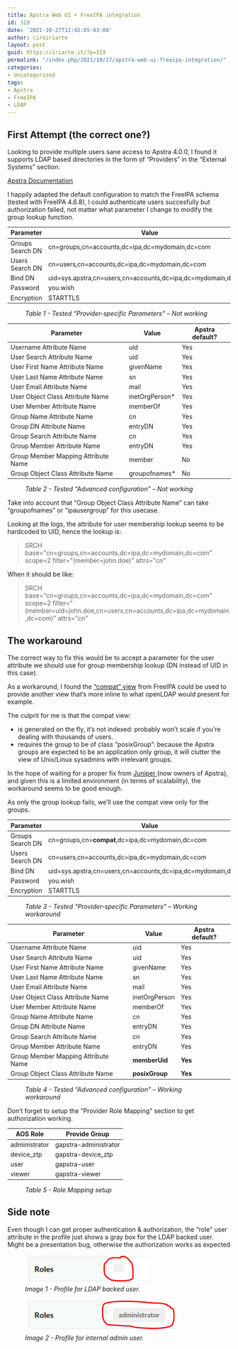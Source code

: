 ```yaml
---
title: Apstra Web UI + FreeIPA integration
id: 319
date: '2021-10-27T12:42:05-03:00'
author: ciroiriarte
layout: post
guid: https://iriarte.it/?p=319
permalink: "/index.php/2021/10/27/apstra-web-ui-freeipa-integration/"
categories:
- Uncategorized
tags:
- Apstra
- FreeIPA
- LDAP
---
```


## First Attempt (the correct one?)

Looking to provide multiple users sane access to Apstra 4.0.0, I found it supports LDAP based directories in the form of “Providers” in the “External Systems” section:

[Apstra Documentation](https://www.juniper.net/documentation/us/en/software/apstra/apstra4.0.0/providers.html#creating-ldap-provider)

I happily adapted the default configuration to match the FreeIPA schema (tested with FreeIPA 4.6.8), I could authenticate users succesfully but authorization failed, not matter what parameter I change to modify the group lookup function.

| Parameter | Value |
|---|---|
| Groups Search DN | cn=groups,cn=accounts,dc=ipa,dc=mydomain,dc=com |
| Users Search DN | cn=users,cn=accounts,dc=ipa,dc=mydomain,dc=com |
| Bind DN | uid=sys.apstra,cn=users,cn=accounts,dc=ipa,dc=mydomain,dc=com |
| Password | you.wish |
| Encryption | STARTTLS |

<figure>
<figcaption><i>Table 1 - Tested “Provider-specific Parameters” – Not working</i></figcaption>
</figure>


| **Parameter** | **Value** | **Apstra default?** |
|---|---|---|
| Username Attribute Name | uid | Yes |
| User Search Attribute Name | uid | Yes |
| User First Name Attribute Name | givenName | Yes |
| User Last Name Attribute Name | sn | Yes |
| User Email Attribute Name | mail | Yes |
| User Object Class Attribute Name | inetOrgPerson\* | Yes |
| User Member Attribute Name | memberOf | Yes |
| Group Name Attribute Name | cn | Yes |
| Group DN Attribute Name | entryDN | Yes |
| Group Search Attribute Name | cn | Yes |
| Group Member Attribute Name | entryDN | Yes |
| Group Member Mapping Attribute Name | member | No |
| Group Object Class Attribute Name | groupofnames\* | No |

<figure>
<figcaption><i>Table 2 - Tested “Advanced configuration” – Not working</i></figcaption>
</figure>


Take into account that “Group Object Class Attribute Name” can take “groupofnames” or “ipausergroup” for this usecase.

Looking at the logs, the attribute for user membership lookup seems to be hardcoded to UID, hence the lookup is:


> SRCH base="cn=groups,cn=accounts,dc=ipa,dc=mydomain,dc=com" scope=2 filter="(member=john.doe)" attrs="cn"

When it should be like:

> SRCH base="cn=groups,cn=accounts,dc=ipa,dc=mydomain,dc=com" scope=2 filter="(member=uid=john.doe,cn=users,cn=accounts,dc=ipa,dc=mydomain,dc=com)" attrs="cn"

## The workaround

The correct way to fix this would be to accept a parameter for the user attribute we should use for group membership lookup (DN instead of UID in this case).

As a workaround, I found the [“compat” view](https://www.freeipa.org/page/V4/chained_compat_tree) from FreeIPA could be used to provide another view that’s more inline to what openLDAP would present for example.

The culprit for me is that the compat view:

- is generated on the fly, it’s not indexed: probably won’t scale if you’re dealing with thousands of users.
- requires the group to be of class “posixGroup”: because the Apstra groups are expected to be an application only group, it will clutter the view of Unix/Linux sysadmins with irrelevant groups.

In the hope of waiting for a proper fix from [Juniper ](https://www.juniper.net/us/en.html)(now owners of Apstra), and given this is a limited environment (in terms of scalability), the workaround seems to be good enough.

As only the group lookup fails, we’ll use the compat view only for the groups.


| **Parameter** | **Value** |
|---|---|
| Groups Search DN | cn=groups,cn=**compat**,dc=ipa,dc=mydomain,dc=com |
| Users Search DN | cn=users,cn=accounts,dc=ipa,dc=mydomain,dc=com |
| Bind DN | uid=sys.apstra,cn=users,cn=accounts,dc=ipa,dc=mydomain,dc=com |
| Password | you.wish |
| Encryption | STARTTLS |

<figure>
<figcaption><i>Table 3 - Tested “Provider-specific Parameters” – Working workaround</i></figcaption>
</figure>



| **Parameter** | **Value** | Apstra default? |
|---|---|---|
| Username Attribute Name | uid | Yes |
| User Search Attribute Name | uid | Yes |
| User First Name Attribute Name | givenName | Yes |
| User Last Name Attribute Name | sn | Yes |
| User Email Attribute Name | mail | Yes |
| User Object Class Attribute Name | inetOrgPerson | Yes |
| User Member Attribute Name | memberOf | Yes |
| Group Name Attribute Name | cn | Yes |
| Group DN Attribute Name | entryDN | Yes |
| Group Search Attribute Name | cn | Yes |
| Group Member Attribute Name | entryDN | Yes |
| Group Member Mapping Attribute Name | **memberUid** | **Yes** |
| Group Object Class Attribute Name | **posixGroup** | **Yes** |

<figure>
<figcaption><i>Table 4 - Tested “Advanced configuration” – Working workaround</i></figcaption>
</figure>


Don’t forget to setup the “Provider Role Mapping” section to get authorization working.


| **AOS Role** | **Provide Group** |
|---|---|
| administrator | gapstra-administrator | 
| device\_ztp | gapstra-device\_ztp |
| user | gapstra-user |
| viewer | gapstra-viewer |

<figure>
<figcaption><i>Table 5 - Role Mapping setup</i></figcaption>
	</figure>

## Side note

Even though I can get proper authentication &amp; authorization, the “role” user attribute in the profile just shows a gray box for the LDAP backed user. Might be a presentation bug, otherwise the authorization works as expected

<!--
|  ![Profile for LDAP backed user](https://iriarte.it/wp-content/uploads/2021/10/image-3.png) |
|:--:| 
| *Profile for LDAP backed user* |
-->

<figure>
  <img src="/wp-content/uploads/2021/10/image-3.png" alt="my alt text"/>
  <figcaption><i>Image 1 - Profile for LDAP backed user.</i></figcaption>
</figure>


<!--
![Profile for internal admin user](https://iriarte.it/wp-content/uploads/2021/10/image-4.png)
-->

<figure>
  <img src="/wp-content/uploads/2021/10/image-4.png" alt="my alt text"/>
  <figcaption><i>Image 2 - Profile for internal admin user.</i></figcaption>
</figure>
